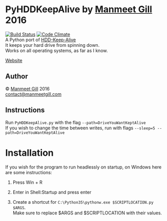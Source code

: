 # PyHDDKeepAlive  by [Manmeet Gill](https://manmeetgill.com) 2016  
[![Build Status](https://travis-ci.org/tf2manu994/PyHDDKeepAlive.svg?branch=master)](https://travis-ci.org/tf2manu994/PyHDDKeepAlive)
[![Code Climate](https://codeclimate.com/github/tf2manu994/PyHDDKeepAlive/badges/gpa.svg)](https://codeclimate.com/github/tf2manu994/PyHDDKeepAlive)  
A Python port of [HDD-Keep-Alive](https://github.com/tf2manu994/HDD-Keep-Alive)  
It keeps your hard drive from spinning down.  
Works on all operating systems, as far as I know.

[Website](https://manmeetgill.com/PyHDDKeepAlive/)

## Author
© [Manmeet Gill](https://manmeetgill.com) 2016  
[contact@manmeetgill.com](mailto:contact@manmeetgill.com)

## Instructions

Run `PyHDDKeepAlive.py` with the flag `--path=DriveYouWantKeptAlive`  
If you wish to change the time between writes, run with flags `--sleep=5 --path=DriveYouWantKeptAlive`



# Installation

If you wish for the program to run headlessly on startup, on Windows here are some instructions:

1. Press Win + R

2. Enter in Shell:Startup and press enter

3.  Create a shortcut for `C:\Python35\pythonw.exe $SCRIPTLOCATION.py $ARGS`.  
Make sure to replace $ARGS and $SCRIPTLOCATION with their values.